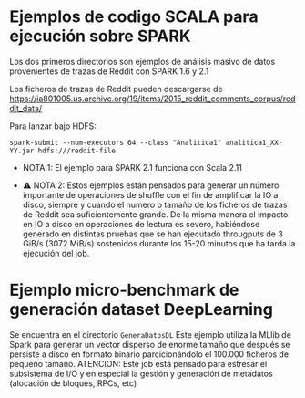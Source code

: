 # Ejemplos de codigo SCALA para ejecución sobre SPARK

Los dos primeros directorios son ejemplos de análisis masivo de datos provenientes de trazas de Reddit con SPARK 1.6 y 2.1

Los ficheros de trazas de Reddit pueden descargarse de
  https://ia801005.us.archive.org/19/items/2015_reddit_comments_corpus/reddit_data/

Para lanzar bajo HDFS:
``` 
spark-submit --num-executors 64 --class "Analitica1" analitica1_XX-YY.jar hdfs:///reddit-file
```
* NOTA 1:
El ejemplo para SPARK 2.1 funciona con Scala 2.11

* :warning: NOTA 2:
Estos ejemplos están pensados para generar un número importante de operaciones de shuffle con el fin de amplificar la IO a disco, siempre y cuando el numero o tamaño de los ficheros de trazas de Reddit sea suficientemente grande. 
De la misma manera el impacto en IO a disco en operaciones de lectura es severo, habiéndose generado en distintas pruebas que se han ejecutado througputs de 3 GiB/s (3072 MiB/s) sostenidos durante los 15-20 minutos que ha tarda la ejecución del job.

# Ejemplo micro-benchmark de generación dataset DeepLearning
Se encuentra en el directorio `GeneraDatosDL`
Este ejemplo utiliza la MLlib de Spark para generar un vector disperso de enorme tamaño que después se persiste a disco en formato binario parcicionándolo el 100.000 ficheros de pequeño tamaño. ATENCION: Este job está pensado para estresar el subsistema de I/O y en especial la gestión y generación de metadatos (alocación de bloques, RPCs, etc)
